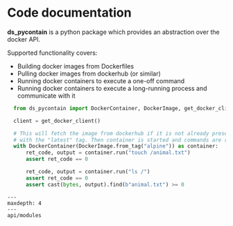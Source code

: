 # Code documentation

**ds_pycontain** is a python package which provides an abstraction over the docker API.

Supported functionality covers:
- Building docker images from Dockerfiles
- Pulling docker images from dockerhub (or similar)
- Running docker containers to execute a one-off command
- Running docker containers to execute a long-running process and communicate with it


```python
  from ds_pycontain import DockerContainer, DockerImage, get_docker_client

  client = get_docker_client()

  # This will fetch the image from dockerhub if it is not already present
  # with the "latest" tag. Then container is started and commands are run
  with DockerContainer(DockerImage.from_tag("alpine")) as container:
      ret_code, output = container.run("touch /animal.txt")
      assert ret_code == 0

      ret_code, output = container.run("ls /")
      assert ret_code == 0
      assert cast(bytes, output).find(b"animal.txt") >= 0
```

```{toctree}
---
maxdepth: 4
---
api/modules
```